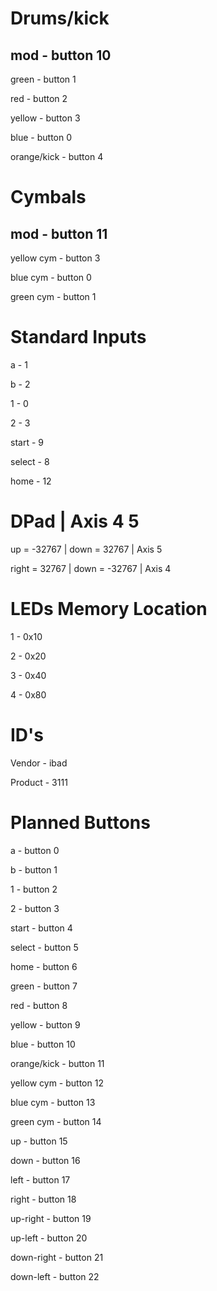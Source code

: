 # Drums/kick

## mod - button 10

green - button 1

red - button 2

yellow - button 3

blue - button 0

orange/kick - button 4


# Cymbals
## mod - button 11
yellow cym - button 3

blue cym - button 0

green cym - button 1

# Standard Inputs

a - 1

b - 2

1 - 0

2 - 3

start - 9

select - 8

home - 12


# DPad | Axis 4 5

up = -32767 | 
down = 32767 | Axis 5

right = 32767 | 
down = -32767 | Axis 4



# LEDs Memory Location

1 - 0x10

2 - 0x20

3 - 0x40

4 - 0x80


# ID's

Vendor - ibad

Product - 3111



# Planned Buttons

a - button 0

b - button 1

1 - button 2

2 - button 3

start - button 4

select - button 5

home - button 6

green - button 7

red - button 8

yellow - button 9

blue - button 10

orange/kick - button 11

yellow cym - button 12

blue cym - button 13

green cym - button 14

up - button 15

down - button 16

left - button 17

right - button 18

up-right - button 19

up-left - button 20

down-right - button 21

down-left - button 22

